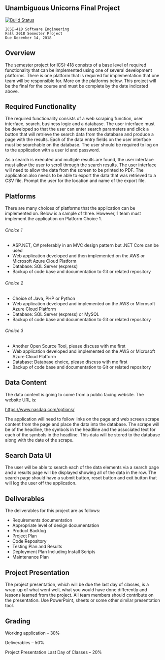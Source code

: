 ## Unambiguous Unicorns Final Project


[![Build Status](https://travis-ci.com/matthewzimmer/icsi-418y.svg?token=i6DMr7AwFhJzsWtwz8NY&branch=master)](https://travis-ci.com/matthewzimmer/icsi-418y)

    ICSI-418 Software Engineering
    Fall 2018 Semester Project
    Due December 14, 2018

## Overview

The semester project for ICSI-418 consists of a base level of required functionality that can be implemented using one of
several development platforms. There is one platform that is required for implementation that one team will be
responsible for. More on the platforms below. This project will be the final for the course and must be complete by the
date indicated above.


## Required Functionality

The required functionality consists of a web scraping function, user interface, search, business logic and a database. The
user interface must be developed so that the user can enter search parameters and click a button that will retrieve the
search data from the database and produce a page with the results. Each of the data entry fields on the user interface
must be searchable on the database. The user should be required to log on to the application with a user id and
password.

As a search is executed and multiple results are found, the user interface must allow the user to scroll through the
search results. The user interface will need to allow the data from the screen to be printed to PDF.
The application also needs to be able to export the data that was retrieved to a CSV file. Prompt the user for the
location and name of the export file.


## Platforms

There are many choices of platforms that the application can be implemented on. Below is a sample of three. However,
1 team must implement the application on Platform Choice 1.

###### Choice 1

* ASP.NET, C# preferably in an
MVC design pattern but .NET
Core can be used
* Web application developed and
then implemented on the AWS
or Microsoft Azure Cloud
Platform
* Database: SQL Server (express)
* Backup of code base and
documentation to Git or related
repository

###### Choice 2

* Choice of Java, PHP or Python
* Web application developed and
implemented on the AWS or
Microsoft Azure Cloud Platform
* Database: SQL Server (express) or
MySQL
* Backup of code base and
documentation to Git or related
repository


###### Choice 3

* Another Open Source Tool, please
discuss with me first
* Web application developed and
implemented on the AWS or
Microsoft Azure Cloud Platform
* Database: Database choice, please
discuss with me first
* Backup of code base and
documentation to Git or related
repository


## Data Content

The data content is going to come from a public facing website. The website URL is:

https://www.nasdaq.com/options/

The application will need to follow links on the page and web screen scrape content from the page and place the data
into the database. The scrape will be of the headline, the symbols in the headline and the associated text for each of the
symbols in the headline. This data will be stored to the database along with the date of the scrape.


## Search Data UI

The user will be able to search each of the data elements via a search page and a results page will be displayed showing
all of the data in the row. The search page should have a submit button, reset button and exit button that will log the
user off the application.


## Deliverables

The deliverables for this project are as follows:

* Requirements documentation
* Appropriate level of design documentation
* Product Backlog
* Project Plan
* Code Repository
* Testing Plan and Results
* Deployment Plan Including Install Scripts
* Maintenance Plan


## Project Presentation

The project presentation, which will be due the last day of classes, is a wrap-up of what went well, what you would have
done differently and lessons learned from the project. All team members should contribute on the presentation. Use
PowerPoint, sheets or some other similar presentation tool.


## Grading

Working application – 30%

Deliverables – 50%

Project Presentation Last Day of Classes – 20%